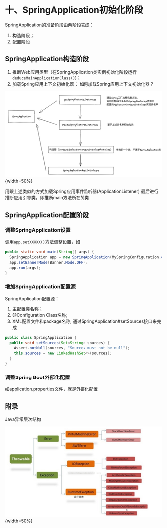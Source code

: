 # 十、SpringApplication初始化阶段
SpringApplication的准备阶段由两阶段完成：
1. 构造阶段；
2. 配置阶段

## SpringApplication构造阶段
1. 推断Web应用类型（在SpringApplication类实例初始化阶段运行`deduceMainApplicationClass()`)；
2. 加载Spring应用上下文初始化器；
如何加载Spring应用上下文初始化器？

![SpringApplication构造阶段](./images/image-20221206185502805.png){width=50%}

用跟上述类似的方式加载Spring应用事件监听器(ApplicationListener)
最后进行推断应用引导类，即推断main方法所在的类

## SpringApplication配置阶段
### 调整SpringApplication设置
调用`app.setXXXXX()`方法调整设置，如
```Java
public static void main(String[] args) {
  SpringApplication app = new SpringApplication(MySpringConfiguration.class);
  app.setBannerMode(Banner.Mode.OFF);
  app.run(args);
}
```

### 增加SpringApplication配置源
SpringApplication配置源：
1. 主配置类名称；
2. @Configuration Class名称;
3. XML配置文件和package名称;
通过SpringApplication#setSources接口来完成
```Java
public class SpringApplication {
  public void setSources(Set<String> sources) {
    Assert.notNull(sources, "Sources must not be null");
    this.sources = new LinkedHashSet<>(sources);
  }
}
```

###  调整Spring Boot外部化配置
如application.properties文件，就是外部化配置

## 附录
Java异常层次结构

![Java异常层次结构](./images/Pasted%20image%2020221118010451.png){width=50%}